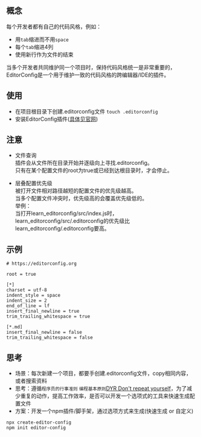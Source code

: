## 概念
每个开发者都有自己的代码风格，例如：
* 用`tab`缩进而不用`space`
* 每个`tab`缩进4列
* 使用新行作为文件的结束

当多个开发者共同维护同一个项目时，保持代码风格统一是非常重要的，  
EditorConfig是一个用于维护一致的代码风格的跨编辑器/IDE的插件。

## 使用
* 在项目根目录下创建.editorconfig文件 `touch .editorconfig`  
* 安装EditorConfig插件([具体见官网](https://editorconfig.org/#download))

## 注意

* 文件查询  
插件会从文件所在目录开始并逐级向上寻找.editorconfig。  
只有在某个配置文件的root为true或已经到达根目录时，才会停止。

* 层叠配置优先级  
被打开文件相对路径越短的配置文件的优先级越高。  
当多个配置文件冲突时，优先级高的会覆盖优先级低的。  
举例：  
当打开learn_editorconfig/src/index.js时，learn_editorconfig/src/.editorconfig的优先级比learn_editorconfig/.editorconfig要高。

## 示例
```.editorconfig
# https://editorconfig.org

root = true

[*]
charset = utf-8
indent_style = space
indent_size = 2
end_of_line = lf
insert_final_newline = true
trim_trailing_whitespace = true

[*.md]
insert_final_newline = false
trim_trailing_whitespace = false
```

## 思考
* 场景：每次新建一个项目，都要手创建.editorconfig文件，copy相同内容，或者搜索资料  
* 思考：遵循`程序员的行事准则` `编程基本原则`[DYR Don't repeat yourself](https://zh.wikipedia.org/wiki/%E4%B8%80%E6%AC%A1%E4%B8%94%E4%BB%85%E4%B8%80%E6%AC%A1)，为了减少重复的动作，提高工作效率，是否可以开发一个选项式的工具来快速生成配置文件  
* 方案：开发一个npm插件/脚手架，通过选项方式来生成(快速生成 or 自定义)
```
npx create-editor-config
npm init editor-config
```
